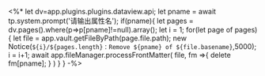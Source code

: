 <%*
let dv=app.plugins.plugins.dataview.api;
let pname = await tp.system.prompt('请输出属性名');
if(pname){
	let pages = dv.pages().where(p=>p[pname]!=null).array();
	let i = 1;
	for(let page of pages){
		let file = app.vault.getFileByPath(page.file.path);
		new Notice(`${i}/${pages.length}：Remove ${pname} of ${file.basename}`,5000);
		i = i+1;
		await app.fileManager.processFrontMatter(
		file,
		fm =>{
			delete fm[pname];
		}
	)
	}
}
-%>